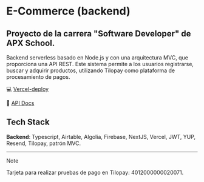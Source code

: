 # E-Commerce (backend)

## Proyecto de la carrera "Software Developer" de APX School.

Backend serverless basado en Node.js y con una arquitectura MVC, que proporciona una API REST. Este sistema permite a los usuarios registrarse, buscar y adquirir productos, utilizando Tilopay como plataforma de procesamiento de pagos.

:computer: [Vercel-deploy](https://e-commerce-backend-rho-blush.vercel.app)

:scroll: [API Docs](https://documenter.getpostman.com/view/25956902/2s9YXe6iXE)


## Tech Stack

**Backend**: Typescript, Airtable, Algolia, Firebase, NextJS, Vercel, JWT, YUP, Resend, Tilopay, patrón MVC.

_ _ _

> [!NOTE]  
> Tarjeta para realizar pruebas de pago en Tilopay: 4012000000020071.
